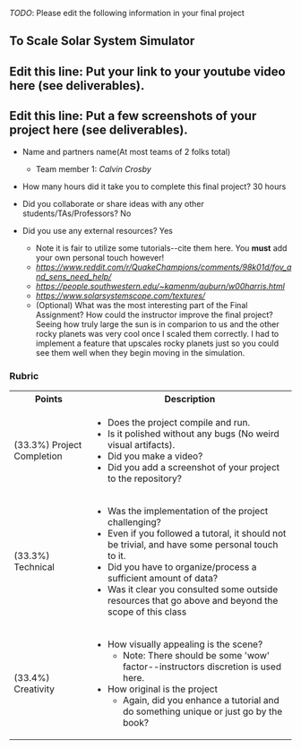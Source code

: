 *TODO*: Please edit the following information in your final project

## To Scale Solar System Simulator

## Edit this line: Put your link to your youtube video here (see deliverables).

## Edit this line: Put a few screenshots of your project here (see deliverables).


* Name and partners name(At most teams of 2 folks total)
  * Team member 1: *Calvin Crosby*
  
* How many hours did it take you to complete this final project? 30 hours 
* Did you collaborate or share ideas with any other students/TAs/Professors? No
* Did you use any external resources? Yes
  * Note it is fair to utilize some tutorials--cite them here. You **must** add your own personal touch however!
  * *https://www.reddit.com/r/QuakeChampions/comments/98k01d/fov_and_sens_need_help/*
  * *https://people.southwestern.edu/~kamenm/auburn/w00harris.html*
  * *https://www.solarsystemscope.com/textures/*
  * (Optional) What was the most interesting part of the Final Assignment? How could the instructor improve the final project? Seeing how truly large the sun is in comparion to us and the other rocky planets was very cool once I scaled them correctly. I had to implement a feature that upscales rocky planets just so you could see them well when they begin moving in the simulation.

### Rubric

<table>
  <tbody>
    <tr>
      <th>Points</th>
      <th align="center">Description</th>
    </tr>
    <tr>
      <td>(33.3%) Project Completion</td>
     <td align="left"><ul><li>Does the project compile and run.</li><li>Is it polished without any bugs (No weird visual artifacts).</li><li>Did you make a video?</li><li>Did you add a screenshot of your project to the repository?</li></ul></td>
    </tr>
    <tr>
      <td>(33.3%) Technical</td>
      <td align="left"><ul><li>Was the implementation of the project challenging?</li><li>Even if you followed a tutoral, it should not be trivial, and have some personal touch to it.</li><li>Did you have to organize/process a sufficient amount of data?</li><li>Was it clear you consulted some outside resources that go above and beyond the scope of this class</li></ul></td>
    </tr>
    <tr>
      <td>(33.4%) Creativity</td>
      <td align="left"><ul><li>How visually appealing is the scene?<ul><li>Note: There should be some 'wow' factor--instructors discretion is used here.</li></ul></li><li>How original is the project<ul><li>Again, did you enhance a tutorial and do something unique or just go by the book?</li></ul></li></ul></td>
    </tr>
  </tbody>
</table>
